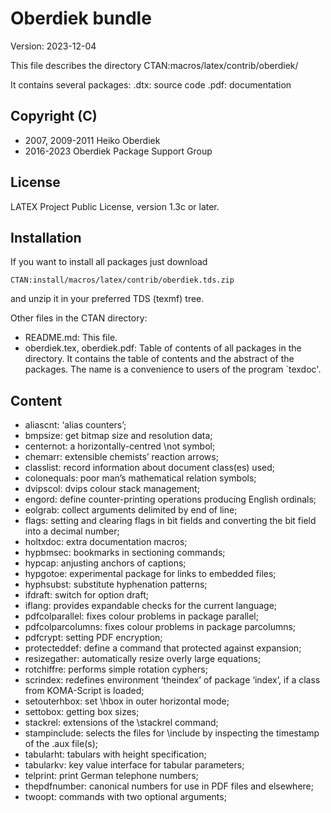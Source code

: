 # Oberdiek bundle

Version: 2023-12-04

This file describes the directory
  CTAN:macros/latex/contrib/oberdiek/

It contains several packages:
  <package>.dtx: source code
  <package>.pdf: documentation

## Copyright (C)
* 2007, 2009-2011  Heiko Oberdiek
* 2016-2023        Oberdiek Package Support Group

## License
LATEX Project Public License, version 1.3c or later.



## Installation

If you want to install all packages just download

    CTAN:install/macros/latex/contrib/oberdiek.tds.zip

and unzip it in your preferred TDS (texmf) tree.


Other files in the CTAN directory:
* README.md: This file.
* oberdiek.tex, oberdiek.pdf:
  Table of contents of all packages in the directory.
  It contains the table of contents and the abstract of the packages.
  The name is a convenience to users of the program `texdoc'.

## Content

* aliascnt: ‘alias counters’;
* bmpsize: get bitmap size and resolution data;
* centernot: a horizontally-centred \not symbol;
* chemarr: extensible chemists’ reaction arrows;
* classlist: record information about document class(es) used;
* colonequals: poor man’s mathematical relation symbols;
* dvipscol: dvips colour stack management;
* engord: define counter-printing operations producing English ordinals;
* eolgrab: collect arguments delimited by end of line;
* flags: setting and clearing flags in bit fields and converting the bit field into a decimal number;
* holtxdoc: extra documentation macros;
* hypbmsec: bookmarks in sectioning commands;
* hypcap: anjusting anchors of captions;
* hypgotoe: experimental package for links to embedded files;
* hyphsubst: substitute hyphenation patterns;
* ifdraft: switch for option draft;
* iflang: provides expandable checks for the current language;
* pdfcolparallel: fixes colour problems in package parallel;
* pdfcolparcolumns: fixes colour problems in package parcolumns;
* pdfcrypt: setting PDF encryption;
* protecteddef: define a command that protected against expansion;
* resizegather: automatically resize overly large equations;
* rotchiffre: performs simple rotation cyphers;
* scrindex: redefines environment ‘theindex’ of package ‘index’, if a class from KOMA-Script is loaded;
* setouterhbox: set \hbox in outer horizontal mode;
* settobox: getting box sizes;
* stackrel: extensions of the \stackrel command;
* stampinclude: selects the files for \include by inspecting the timestamp of the .aux file(s);
* tabularht: tabulars with height specification;
* tabularkv: key value interface for tabular parameters;
* telprint: print German telephone numbers;
* thepdfnumber: canonical numbers for use in PDF files and elsewhere;
* twoopt: commands with two optional arguments;
